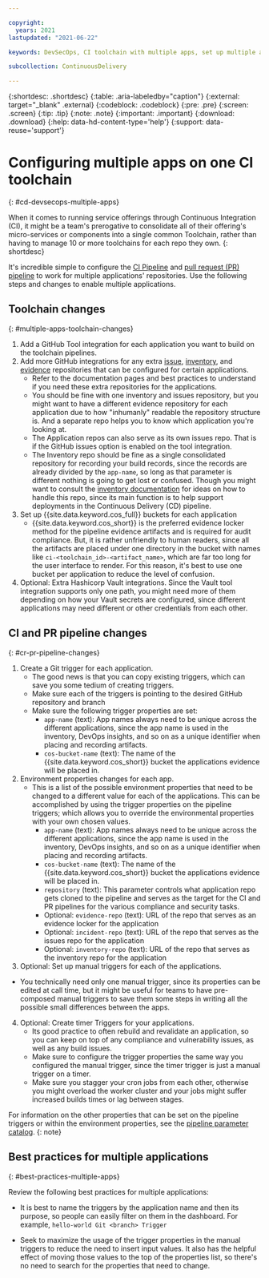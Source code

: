 ```yaml
---

copyright:
  years: 2021
lastupdated: "2021-06-22"

keywords: DevSecOps, CI toolchain with multiple apps, set up multiple apps on one toolchain, multiple apps toolchain

subcollection: ContinuousDelivery

---
```


{:shortdesc: .shortdesc}
{:table: .aria-labeledby="caption"}
{:external: target="_blank" .external}
{:codeblock: .codeblock}
{:pre: .pre}
{:screen: .screen}
{:tip: .tip}
{:note: .note}
{:important: .important}
{:download: .download}
{:help: data-hd-content-type='help'}
{:support: data-reuse='support'}

# Configuring multiple apps on one CI toolchain
{: #cd-devsecops-multiple-apps}

When it comes to running service offerings through Continuous Integration (CI), it might be a team's prerogative to consolidate all of their offering's micro-services or components into a single common Toolchain, rather than having to manage 10 or more toolchains for each repo they own.
{: shortdesc}

It's incredible simple to configure the [CI Pipeline](/docs/ContinuousDelivery?topic=ContinuousDelivery-cd-devsecops-ci-pipeline) and [pull request (PR) pipeline](/docs/ContinuousDelivery?topic=ContinuousDelivery-cd-devsecops-pr-pipeline) to work for multiple applications' repositories. Use the following steps and changes to enable multiple applications.

## Toolchain changes
{: #multiple-apps-toolchain-changes}

<!-- issue link below goes to internal GHE issue repo -->

1. Add a GitHub Tool integration for each application you want to build on the toolchain pipelines.
2. Add more GitHub integrations for any extra [issue](https://github.ibm.com/one-pipeline/compliance-incident-issues), [inventory](/docs/ContinuousDelivery?topic=ContinuousDelivery-cd-devsecops-inventory), and [evidence](/docs/ContinuousDelivery?topic=ContinuousDelivery-cd-devsecops-evidence) repositories that can be configured for certain applications.
   * Refer to the documentation pages and best practices to understand if you need these extra repositories for the applications.
   * You should be fine with one inventory and issues repository, but you might want to have a different evidence repository for each application due to how "inhumanly" readable the repository structure is. And a separate repo helps you to know which application you're looking at.
   * The Application repos can also serve as its own issues repo. That is if the GitHub issues option is enabled on the tool integration.
   * The Inventory repo should be fine as a single consolidated repository for recording your build records, since the records are already divided by the `app-name`, so long as that parameter is different nothing is going to get lost or confused. Though you might want to consult the [inventory documentation](/docs/ContinuousDelivery?topic=ContinuousDelivery-cd-devsecops-inventory) for ideas on how to handle this repo, since its main function is to help support deployments in the Continuous Delivery (CD) pipeline.
3. Set up {{site.data.keyword.cos_full}} buckets for each application
   * {{site.data.keyword.cos_short}} is the preferred evidence locker method for the pipeline evidence artifacts and is required for audit compliance. But, it is rather unfriendly to human readers, since all the artifacts are placed under one directory in the bucket with names like `ci-<toolchain_id>-<artifact_name>`, which are far too long for the user interface to render. For this reason, it's best to use one bucket per application to reduce the level of confusion.
4. Optional: Extra Hashicorp Vault integrations. Since the Vault tool integration supports only one path, you might need more of them depending on how your Vault secrets are configured, since different applications may need different or other credentials from each other.

## CI and PR pipeline changes
{: #cr-pr-pipeline-changes}

1. Create a Git trigger for each application.
   * The good news is that you can copy existing triggers, which can save you some tedium of creating triggers.
   * Make sure each of the triggers is pointing to the desired GitHub repository and branch
   * Make sure the following trigger properties are set:
      * `app-name` (text): App names always need to be unique across the different applications, since the app name is used in the inventory, DevOps insights, and so on as a unique identifier when placing and recording artifacts.
      * `cos-bucket-name` (text): The name of the {{site.data.keyword.cos_short}} bucket the applications evidence will be placed in.
2. Environment properties changes for each app.
   * This is a list of the possible environment properties that need to be changed to a different value for each of the applications. This can be accomplished by using the trigger properties on the pipeline triggers; which allows you to override the environmental properties with your own chosen values.
      * `app-name` (text): App names always need to be unique across the different applications, since the app name is used in the inventory, DevOps insights, and so on as a unique identifier when placing and recording artifacts.
      * `cos-bucket-name` (text): The name of the {{site.data.keyword.cos_short}} bucket the applications evidence will be placed in.
      * `repository` (text): This parameter controls what application repo gets cloned to the pipeline and serves as the target for the CI and PR pipelines for the various compliance and security tasks.
      * Optional: `evidence-repo` (text): URL of the repo that serves as an evidence locker for the application
      * Optional: `incident-repo` (text): URL of the repo that serves as the issues repo for the application
      * Optional: `inventory-repo` (text): URL of the repo that serves as the inventory repo for the application
 3. Optional: Set up manual triggers for each of the applications.
   * You technically need only one manual trigger, since its properties can be edited at call time, but it might be useful for teams to have pre-composed manual triggers to save them some steps in writing all the possible small differences between the apps.
4. Optional: Create timer Triggers for your applications.
   * Its good practice to often rebuild and revalidate an application, so you can keep on top of any compliance and vulnerability issues, as well as any build issues.
   * Make sure to configure the trigger properties the same way you configured the manual trigger, since the timer trigger is just a manual trigger on a timer.
   * Make sure you stagger your cron jobs from each other, otherwise you might overload the worker cluster and your jobs might suffer increased builds times or lag between stages.

For information on the other properties that can be set on the pipeline triggers or within the environment properties, see the [pipeline parameter catalog](/docs/ContinuousDelivery?topic=ContinuousDelivery-cd-devsecops-pipeline-parm).
{: note}

## Best practices for multiple applications
{: #best-practices-multiple-apps}

Review the following best practices for multiple applications:

* It is best to name the triggers by the application name and then its purpose, so people can easily filter on them in the dashboard. For example, `hello-world Git <branch> Trigger`

* Seek to maximize the usage of the trigger properties in the manual triggers to reduce the need to insert input values. It also has the helpful effect of moving those values to the top of the properties list, so there's no need to search for the properties that need to change.
